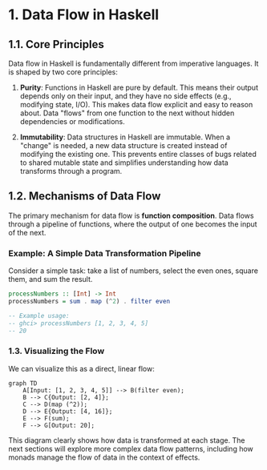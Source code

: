 # 1. Data Flow in Haskell

## 1.1. Core Principles

Data flow in Haskell is fundamentally different from imperative languages. It is shaped by two core principles:

1. **Purity**: Functions in Haskell are pure by default. This means their output depends only on their input, and they have no side effects (e.g., modifying state, I/O). This makes data flow explicit and easy to reason about. Data "flows" from one function to the next without hidden dependencies or modifications.

2. **Immutability**: Data structures in Haskell are immutable. When a "change" is needed, a new data structure is created instead of modifying the existing one. This prevents entire classes of bugs related to shared mutable state and simplifies understanding how data transforms through a program.

## 1.2. Mechanisms of Data Flow

The primary mechanism for data flow is **function composition**. Data flows through a pipeline of functions, where the output of one becomes the input of the next.

### Example: A Simple Data Transformation Pipeline

Consider a simple task: take a list of numbers, select the even ones, square them, and sum the result.

```haskell
processNumbers :: [Int] -> Int
processNumbers = sum . map (^2) . filter even

-- Example usage:
-- ghci> processNumbers [1, 2, 3, 4, 5]
-- 20
```

### 1.3. Visualizing the Flow

We can visualize this as a direct, linear flow:

```mermaid
graph TD
    A[Input: [1, 2, 3, 4, 5]] --> B(filter even);
    B --> C{Output: [2, 4]};
    C --> D(map (^2));
    D --> E{Output: [4, 16]};
    E --> F(sum);
    F --> G[Output: 20];
```

This diagram clearly shows how data is transformed at each stage. The next sections will explore more complex data flow patterns, including how monads manage the flow of data in the context of effects.
